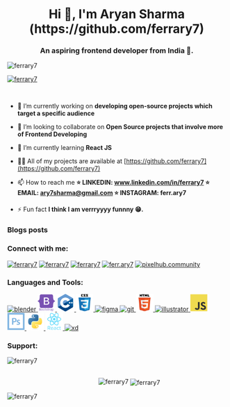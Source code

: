 <h1 align="center">Hi 👋, I'm Aryan Sharma (https://github.com/ferrary7)</h1>
<h3 align="center">An aspiring frontend developer from India 🤩.</h3>

<p align="left"> <img src="https://komarev.com/ghpvc/?username=ferrary7&label=Profile%20views&color=0e75b6&style=flat" alt="ferrary7" /> </p>

<p align="left"> <a href="https://github.com/ryo-ma/github-profile-trophy"><img src="https://github-profile-trophy.vercel.app/?username=ferrary7" alt="ferrary7" /></a> </p>

<p align="left"> <a href="https://twitter.com/" target="blank"><img src="https://img.shields.io/twitter/follow/?logo=twitter&style=for-the-badge" alt="" /></a> </p>

- 🔭 I’m currently working on **developing open-source projects which target a specific audience**

- 👯 I’m looking to collaborate on **Open Source projects that involve more of Frontend Developing**

- 🌱 I’m currently learning **React JS**

- 👨‍💻 All of my projects are available at [https://github.com/ferrary7](https://github.com/ferrary7)

- 📫 How to reach me **⭐ LINKEDIN: www.linkedin.com/in/ferrary7 ⭐ EMAIL: ary7sharma@gmail.com ⭐ INSTAGRAM: ferr.ary7**

- ⚡ Fun fact **I think I am verrryyyy funnny 😁.**

### Blogs posts
<!-- BLOG-POST-LIST:START -->
<!-- BLOG-POST-LIST:END -->

<h3 align="left">Connect with me:</h3>
<p align="left">
<a href="https://dev.to/ferrary7" target="blank"><img align="center" src="https://raw.githubusercontent.com/rahuldkjain/github-profile-readme-generator/master/src/images/icons/Social/devto.svg" alt="ferrary7" height="30" width="40" /></a>
<a href="https://linkedin.com/in/ferrary7" target="blank"><img align="center" src="https://raw.githubusercontent.com/rahuldkjain/github-profile-readme-generator/master/src/images/icons/Social/linked-in-alt.svg" alt="ferrary7" height="30" width="40" /></a>
<a href="https://codesandbox.com/ferrary7" target="blank"><img align="center" src="https://raw.githubusercontent.com/rahuldkjain/github-profile-readme-generator/master/src/images/icons/Social/codesandbox.svg" alt="ferrary7" height="30" width="40" /></a>
<a href="https://instagram.com/ferr.ary7" target="blank"><img align="center" src="https://raw.githubusercontent.com/rahuldkjain/github-profile-readme-generator/master/src/images/icons/Social/instagram.svg" alt="ferr.ary7" height="30" width="40" /></a>
<a href="https://www.youtube.com/c/pixelhub.community" target="blank"><img align="center" src="https://raw.githubusercontent.com/rahuldkjain/github-profile-readme-generator/master/src/images/icons/Social/youtube.svg" alt="pixelhub.community" height="30" width="40" /></a>
</p>

<h3 align="left">Languages and Tools:</h3>
<p align="left"> <a href="https://www.blender.org/" target="_blank" rel="noreferrer"> <img src="https://download.blender.org/branding/community/blender_community_badge_white.svg" alt="blender" width="40" height="40"/> </a> <a href="https://getbootstrap.com" target="_blank" rel="noreferrer"> <img src="https://raw.githubusercontent.com/devicons/devicon/master/icons/bootstrap/bootstrap-plain-wordmark.svg" alt="bootstrap" width="40" height="40"/> </a> <a href="https://www.w3schools.com/cpp/" target="_blank" rel="noreferrer"> <img src="https://raw.githubusercontent.com/devicons/devicon/master/icons/cplusplus/cplusplus-original.svg" alt="cplusplus" width="40" height="40"/> </a> <a href="https://www.w3schools.com/css/" target="_blank" rel="noreferrer"> <img src="https://raw.githubusercontent.com/devicons/devicon/master/icons/css3/css3-original-wordmark.svg" alt="css3" width="40" height="40"/> </a> <a href="https://www.figma.com/" target="_blank" rel="noreferrer"> <img src="https://www.vectorlogo.zone/logos/figma/figma-icon.svg" alt="figma" width="40" height="40"/> </a> <a href="https://git-scm.com/" target="_blank" rel="noreferrer"> <img src="https://www.vectorlogo.zone/logos/git-scm/git-scm-icon.svg" alt="git" width="40" height="40"/> </a> <a href="https://www.w3.org/html/" target="_blank" rel="noreferrer"> <img src="https://raw.githubusercontent.com/devicons/devicon/master/icons/html5/html5-original-wordmark.svg" alt="html5" width="40" height="40"/> </a> <a href="https://www.adobe.com/in/products/illustrator.html" target="_blank" rel="noreferrer"> <img src="https://www.vectorlogo.zone/logos/adobe_illustrator/adobe_illustrator-icon.svg" alt="illustrator" width="40" height="40"/> </a> <a href="https://developer.mozilla.org/en-US/docs/Web/JavaScript" target="_blank" rel="noreferrer"> <img src="https://raw.githubusercontent.com/devicons/devicon/master/icons/javascript/javascript-original.svg" alt="javascript" width="40" height="40"/> </a> <a href="https://www.photoshop.com/en" target="_blank" rel="noreferrer"> <img src="https://raw.githubusercontent.com/devicons/devicon/master/icons/photoshop/photoshop-line.svg" alt="photoshop" width="40" height="40"/> </a> <a href="https://www.python.org" target="_blank" rel="noreferrer"> <img src="https://raw.githubusercontent.com/devicons/devicon/master/icons/python/python-original.svg" alt="python" width="40" height="40"/> </a> <a href="https://reactjs.org/" target="_blank" rel="noreferrer"> <img src="https://raw.githubusercontent.com/devicons/devicon/master/icons/react/react-original-wordmark.svg" alt="react" width="40" height="40"/> </a> <a href="https://www.adobe.com/products/xd.html" target="_blank" rel="noreferrer"> <img src="https://cdn.worldvectorlogo.com/logos/adobe-xd.svg" alt="xd" width="40" height="40"/> </a> </p>

<h3 align="left">Support:</h3>
<p><a href="https://ko-fi.com/ferrary7"> <img align="left" src="https://cdn.ko-fi.com/cdn/kofi3.png?v=3" height="50" width="210" alt="ferrary7" /></a></p><br><br>

<p><img align="left" src="https://github-readme-stats.vercel.app/api/top-langs?username=ferrary7&show_icons=true&locale=en&layout=compact" alt="ferrary7" /></p>

<p>&nbsp;<img align="center" src="https://github-readme-stats.vercel.app/api?username=ferrary7&show_icons=true&locale=en" alt="ferrary7" /></p>

<p><img align="center" src="https://github-readme-streak-stats.herokuapp.com/?user=ferrary7&" alt="ferrary7" /></p>
